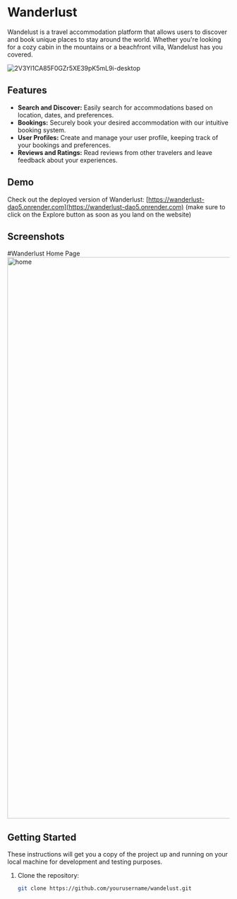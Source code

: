 # Wanderlust

Wandelust is a travel accommodation platform that allows users to discover and book unique places to stay around the world. Whether you're looking for a cozy cabin in the mountains or a beachfront villa, Wandelust has you covered.


![2V3Yl1CA85F0GZr5XE39pK5mL9i-desktop](https://github.com/nameerakhter/Wanderlust/assets/120779958/ea7d1fee-b6f0-41a6-9dec-90376b88c70f)

## Features

- **Search and Discover:** Easily search for accommodations based on location, dates, and preferences.
- **Bookings:** Securely book your desired accommodation with our intuitive booking system.
- **User Profiles:** Create and manage your user profile, keeping track of your bookings and preferences.
- **Reviews and Ratings:** Read reviews from other travelers and leave feedback about your experiences.

## Demo

Check out the deployed version of Wanderlust: [https://wanderlust-dao5.onrender.com](https://wanderlust-dao5.onrender.com) (make sure to click on the Explore button as soon as you land on the website)

## Screenshots
#Wanderlust Home Page
<img width="1270" alt="home" src="https://github.com/nameerakhter/Wanderlust/assets/120779958/99b46847-c254-403d-aeda-754a62d25a29">

## Getting Started

These instructions will get you a copy of the project up and running on your local machine for development and testing purposes.

1. Clone the repository:

   ```bash
   git clone https://github.com/yourusername/wandelust.git

